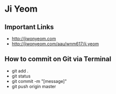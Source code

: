 # Ji Yeom

## Important Links
- http://jiwonyeom.com
- http://jiwonyeom.com/aau/wnm617/ji.yeom

## How to commit on Git via Terminal
- git add .
- git status
- git commit -m "[message]"
- git push origin master